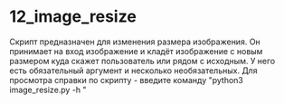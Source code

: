 # 12_image_resize
Скрипт предназначен для изменения размера изображения.
Он принимает на вход изображение и кладёт изображение с новым размером куда скажет пользователь или рядом с исходным. У него есть обязательный аргумент и несколько необязательных. Для просмотра справки по скрипту - введите команду "python3 image_resize.py -h
"
